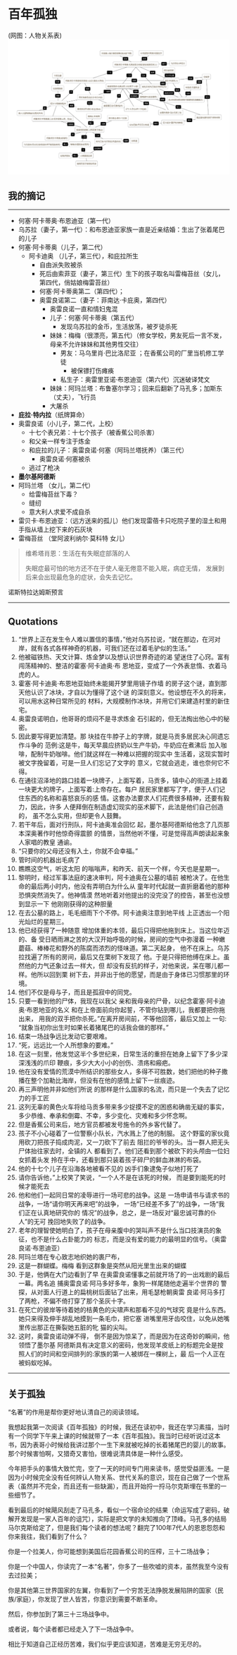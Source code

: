 # 百年孤独

(网图：人物关系表)
![](./figures/relations.png)

## 我的摘记
----------

- 何塞·阿卡蒂奥·布恩迪亚（第一代）
- 乌苏拉（妻子，第一代）：和布恩迪亚家族一直是近亲结婚：生出了张着尾巴的儿子
- 何塞·阿卡蒂奥（儿子，第二代）
    - 阿卡迪奥 （儿子，第三代），和庇拉所生
        - 自由派失败被杀
        - 死后由索菲亚（妻子，第三代）生下的孩子取名叫雷梅苔丝（女儿，第四代，俏姑娘梅雷苔丝）
        - 何塞·阿卡蒂奥第二（第四代）；
        - 奥雷良诺第二（妻子：菲南达·卡庇奥，第四代）
            - 奥雷良诺一直和情妇鬼混
            - 儿子：何塞·阿卡蒂奥（第五代）
                - 发现乌苏拉的金币，生活放荡，被歹徒杀死
            - 妹妹：梅梅（很漂亮，第五代）（修女学校，男友死后一言不发，母亲不允许妹妹和其他男性交往）
                - 男友：马乌里肖·巴比洛尼亚 ；在香蕉公司的厂里当机修工学徒 
                    - 被保镖打伤瘫痪
                - 私生子：奥雷里亚诺·布恩迪亚（第六代）沉迷破译梵文
            - 妹妹：阿玛兰塔：布鲁塞尔学习；回来后翻新了马孔多；加斯东（丈夫），飞行员
            - 大屠杀
- **庇拉·特内拉**（纸牌算命）
- 奥雷良诺（小儿子，第二代，上校）
    - 十七个表兄弟：十七个孩子（被香蕉公司杀害）
    - 和父亲一样专注于炼金
    - 和庇拉的儿子：奥雷良诺·何塞（阿玛兰塔抚养）（第三代）
        - 奥雷良诺·何塞被杀
    - 逃过了枪决
- **墨尔基阿德斯** 
- 阿玛兰塔 （女儿，第二代）
    - 给雷梅苔丝下毒？
    - 缝纫
    - 意大利人求爱不成自杀
- 雷贝卡·布恩迪亚：（远方送来的孤儿）他们发现雷蓓卡只吃院子里的湿土和用手指从墙上挖下来的石灰块 
- 雷梅苔丝 （堂阿波利纳尔·莫科特 女儿）

> 维希塔肖恩：生活在有失眠症部落的人
> 
> 失眠症最可怕的地方还不在于使人毫无倦意不能入眠，病症无情， 发展到后来会出现最危急的症状，会失去记忆。 









诺斯特拉达姆斯预言 


-----

## Quotations

1. “世界上正在发生令人难以置信的事情，”他对乌苏拉说，“就在那边，在河对岸，就有各式各样神奇的机器，可我们还在过着毛驴似的生活。” 
2. 他被磁铁热、天文计算、炼金梦以及想认识世界奇迹的渴 望迷住了心窍。富有闯荡精神的、整洁的霍塞·阿卡迪奥·布 恩地亚，变成了一个外表怠惰、衣着马虎的人。 
3. 霍塞·阿卡迪奥·布恩地亚始终未能揭开梦里用镜子作墙 的房子这个谜，直到那天他认识了冰块，才自以为懂得了这个谜 的深刻意义。他设想在不久的将来，可以用水这种日常所见的 材料，大规模制作冰块，并用它们来建造村里的新住宅。 
4. 奥雷良诺明白，他哥哥的烦闷不是寻求炼金 石引起的，但无法掏出他心中的秘密。 
5. 因此要写得更加清楚。那 块挂在牛脖子上的字牌，就是马贡多居民决心同遗忘作斗争的 范例:这是牛，每天早晨应挤奶以生产牛奶，牛奶应在煮沸后 加入咖啡，配制牛奶咖啡。他们就这样在一种难以把握的现实中 生活着，这现实暂时被文字挽留着，可是一旦人们忘记了文字的 意义，它就会逃走，谁也奈何它不得。 
6. 在通往沼泽地的路口挂着一块牌子，上面写着，马贡多，镇中心的街道上挂着一块更大的牌子，上面写着:上帝存在。每户 居民家里都写了字，便于人们记住东西的名称和喜怒哀乐的感 情。这套办法要求人们花费很多精神，还要有毅力，因此，许多 人便拜倒在制造虚幻现实的巫术脚下，此法是他们自己创造的， 虽不怎么实用，但却更令人鼓舞。 
7. 若干年后，面对行刑队，阿卡迪奥准会回忆 起，墨尔基阿德斯给他念了几页那本深奥著作时他惊奇得震颤 的情景，当然他听不懂，可是觉得高声朗读起来象人家唱的教皇 通谕。 
8. “只要你的父母还没有入土，你就不会幸福。” 
9. 管时间的机器出毛病了 
10. 瞧瞧这空气，听这太阳 的嗡嗡声，和昨天、前天一个样，今天也是星期一。 
11. 黎明时，经过军事法庭的速决审判，阿卡迪奥在公墓的墙前 被枪决了。在他生命的最后两小时内，他没有弄明白为什么从 童年时代起就一直折磨着他的那种恐惧突然消失了。他神情漠 然地听着对他提出的没完没了的控告，甚至也没想到显示一下 他刚刚获得的这种胆量 
12. 在去公墓的路上，毛毛细雨下个不停。阿卡迪奥注意到地平线 上正透出一个阳光灿烂的星期三。 
13. 他已经获得了一种随意 增加体重的本领，最后只得把他拖到床上。当这位年迈的、备 受日晒雨淋之苦的大汉开始呼吸的时候，房间的空气中弥漫着 一种嫩蘑菇、棒棒花和野外的陈腐而浓烈的怪味道。第二天起身， 他不在床上。乌苏拉找遍了所有的房间，最后又在栗树下发现了 他。于是只得把他缚在床上。虽然他的力气还象过去一样大，但 却没有反抗的样子，对他来说，呆在哪儿都一样。他所以回到栗 树下去，并非出于他的愿望，而是由于身体已习惯那里的环境。 
14. 他们不仅是母与子，而且是孤寂中的同党。 
15. 只要一看到他的尸体，我现在以我父 亲和我母亲的尸骨，以纪念霍塞·阿卡迪奥·布恩地亚的名义 和在上帝面前向你起誓，不管你钻到哪儿，我都要把你拖出来， 用我的双手把你杀死。”在离开房间前，不等他回答，最后又加上 一句: “就象当初你出生时如果长着猪尾巴的话我会做的那样。” 
16. 结束一场战争远比发动它要艰难。
17. “死，远远比一个人所想象的要难。” 
18. 在这一刻里，他发觉这半个多世纪来，日常生活的重担在她身上留下了多少深深浅浅的爪印 鞭痕，多少大大小小的创伤、溃疡和瘢疤。 
19. 他在没有爱情的荒漠中所结识的那些女人，多得不可胜数，她们把他的种子撒播在整个加勒比海岸，但没有在他的感情上留下一丝痕迹。 
20. 再三声明他并非如他们所说 的那样是什么国家的名流，而只是一个失去了记忆力的手工匠 
21. 这列无辜的黄色火车将给马贡多带来多少捉摸不定的困惑和确凿无疑的事实，多少恭维、奉承和倒霉、不幸，多少变化、灾难和多少怀念啊。 
22. 但是香蕉公司来后，地方官员都被发号施令的外乡客代替了。 
23. 孩子不小心碰着了一位警察小队长，汽水溅上了他的制服。 这个野蛮的家伙竟用砍刀把孩子捣成肉泥，又一刀砍下了前去 阻拦的爷爷的头。当一群人把无头尸体抬往家去时，全镇的人 都看到了。他们还看到那个被砍下的头颅由一位妇女抓着头发 拎在手中，还看到那只装着孩子碎尸的鲜血淋淋的布袋。 
24. 他的十七个儿子在沿海各地被看不见的 凶手们象逮兔子似地打死了 
25. 请你告诉他，”上校笑了笑说，“一个人不是在该死的时候， 而是要到能死的时候才能死去 
26. 他和他们一起同日常的凌辱进行一场可悲的战争。这是 一场申请书与请求书的战争，一场“请你明天再来吧”的战争， 一场“已经差不多了”的战争，一场“我们正在认真地研究你的 情况”的战争，总之，是一场反对“最忠诚可靠的仆人”的无可 挽回地失败了的战争。 
27. 老年的理智使她明白了，孩子在母亲腹中的哭叫声不是什么当口技演员的象征，也不是什么占卦能力的 标志，而是没有爱的能力的最明显的信号。（奥雷良诺·布恩迪亚）
28. 阿玛兰塔在专心致志地织她的裹尸布， 
29. 这是一群蝴蝶。梅梅 看到这群象是突然从阳光里生出来的蝴蝶 
30. 于是，他俩在大门边看到了早 在奥雷良诺懂事之前就开场了的一出戏剧的最后一幕。两名追 捕奥雷良诺·阿马多好多年，象狗一样尾随他走遍半个世界的 警探，从对面人行道上的扁桃树后面钻了出来，用毛瑟枪朝奥雷 良诺·阿马多打了两枪，不偏不倚打穿了那个圣灰十字。 
31. 在死亡的彼岸等待着她的桔黄色的尖啸声和那看不见的气球究 竟是什么东西。她只来得及伸手胡乱地摸到一条毛巾，把它塞 进嘴里用牙齿咬住，以免从她嘴里传出那正在撕裂她五脏的牝 猫的尖叫。 
32. 这时，奥雷良诺动弹不得， 倒不是因为惊呆了，而是因为在这奇妙的瞬间，他领悟了墨尔基 阿德斯具有决定意义的密码，他发现羊皮纸上的标题完全是按 照人们的时间和空间排列的:家族的第一人被绑在一棵树上，最 后一个人正在被蚂蚁吃掉。 

---------------



## 关于孤独

“名著”的作用是帮你更好地认清自己的阅读领域。

我想起我第一次阅读《百年孤独》的时候，我还在读初中，我还在学习素描，当时有一个同学下午来上课的时候就带了一本《百年孤独》。我当时已经听说过这本书，因为表哥小时候给我讲过那个一生下来就被吃掉的长着猪尾巴的婴儿的故事。那个时候害怕啊，又猎奇又害怕，很难说清具体是一种什么感受。

今年把手头的事情大致忙完，空了一天的时间专门用来读书，感觉受益匪浅。一是因为小时候完全没有任何辨认人物关系、世代关系的意识，现在自己做了一个世系表（虽然并不完全，而且还有一些缺漏），而且开始捋一捋马尔克斯埋在书里的一些细节了。

看到最后的时候飓风刮走了马孔多，看似一个宿命论的结果（命运写成了密码，破解开发现是一家人百年的诅咒），实际是把文学的未知推向了顶峰。马孔多的结局马尔克斯给定了，但是我们每个读者的想法呢？翻完了100年7代人的恩恩怨怨和你来我往，我们看到了什么？

你是一个拉美人，你可能想到美国后花园香蕉公司的压榨，三十二场战争；

你是一个中国人，你读完了一本“名著”，你多了一些吹嘘的资本，虽然我至今没有去过拉美；

你是其他第三世界国家的左翼，你看到了一个穷苦无法挣脱发展陷阱的国家（民族/家庭），你发现了世人皆苦，你意识到需要不断革命。

然后，你参加到了第三十三场战争中。

或者说，每个读者都已经走入了下一场战争中。

相比于知道自己正经历苦难，我们似乎更应该知道，苦难是无穷无尽的。


